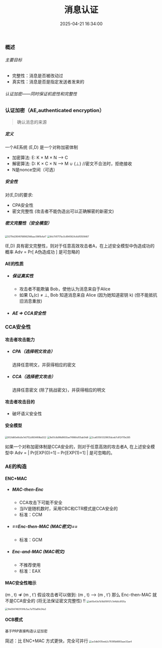 ﻿---
title: 消息认证
date: 2025-04-21 16:34:00
tags: [密码学，笔记]
categories: [密码学]
excerpt: 消息认证技术基础，包括完整性验证、真实性确认和认证加密方法。
---


### 概述
###### 主要目标
- 完整性：消息是否被改动过
- 真实性：消息是否是指定发送者发来的
###### 认证加密——同时保证机密性和完整性
### 认证加密（AE,authenticated encryption）
> 确认消息的来源
##### 定义
一个AE系统 (E,D) 是一个对称加密体制
- 加密算法:  E:  K × M × N ⟶ C
- 解密算法:  D:  K × C × N ⟶  M ∪ {⊥} //密文不合法时，拒绝接收
- N是nonce空间（可选）

##### 安全性
对(E,D)的要求:
- CPA安全性
- 密文完整性 (攻击者不能伪造出可以正确解密的新密文)

##### 密文完整性（安全模型）
<img src="/chunk.github.io/images/5275fd290f8768982566aac5981b4af7.jpg" alt="5275fd290f8768982566aac5981b4af7" style="zoom:50%;" />

<img src="/chunk.github.io/images/64c1141717bc0c8945824c6d10509467.jpg" alt="64c1141717bc0c8945824c6d10509467" style="zoom:50%;" />

(E,D) 具有密文完整性，则对于任意高效攻击者A，在上述安全模型中伪造成功的概率
Adv = Pr[ A伪造成功 ]  是可忽略的

####  AE的性质
* ##### 保证真实性
  - 攻击者不能欺骗 Bob，使他认为消息来自于Alice
  - 如果  Dₖ(c) ≠ ⊥, Bob 知道消息来自 Alice (因为她知道密钥 k)
    (但不能抵抗旧消息重放) 
* ##### AE  ⇒ CCA安全性 

### CCA安全性
#### 攻击者攻击能力
* ##### CPA（选择明文攻击）
  选择任意明文，并获得相应的密文
* ##### CCA（选择密文攻击）
  选择任意密文 (除了挑战密文)，并获得相应的明文

#### 攻击者攻击目的
- 破坏语义安全性

#### 安全模型
<img src="/chunk.github.io/images/832fd60e6fa5e7e0752a1604f69bd322.jpg" alt="832fd60e6fa5e7e0752a1604f69bd322" style="zoom:50%;" />

<img src="/chunk.github.io/images/8e51c8d99d9830ae7f986fa105ab0fd6.jpg" alt="8e51c8d99d9830ae7f986fa105ab0fd6" style="zoom:50%;" />

<img src="/chunk.github.io/images/2ca6355f3329935dceb7c612f115e265.jpg" alt="2ca6355f3329935dceb7c612f115e265" style="zoom:50%;" />

如果一个对称加密体制是CCA安全的，则对于任意高效的攻击者A, 在上述安全模型中
Adv = | Pr[EXP(0)=1] – Pr[EXP(1)=1] |         是可忽略的。

### AE的构造
#### ENC+MAC
* ##### MAC-then-Enc
  - CCA攻击下可能不安全
  - 当IV是随机数时，采用CBC和CTR模式是CCA安全的
  - 标准：CCM
* ##### ==Enc-then-MAC (MAC密文)==
  - 标准：GCM
* #####  Enc-and-MAC (MAC明文)
  - 不推荐使用
  - 标准：EAX

#### MAC安全性暗示
(m , t) ⇏ (m , t’)
假设攻击者可以做到:  (m , t)   ⟶  (m , t’)
那么 Enc-then-MAC 就不是CCA安全的 (将无法保证密文完整性) !!
<img src="/chunk.github.io/images/de10e43e7b18d191f57c7effb8c8105a.jpg" alt="de10e43e7b18d191f57c7effb8c8105a" style="zoom:50%;" />

<img src="/chunk.github.io/images/3fe00474631f3f8c5ac7a755a69c04a3.jpg" alt="3fe00474631f3f8c5ac7a755a69c04a3" style="zoom:50%;" />

#### OCB模式
```
基于PRP直接构造认证加密
```
简述：比 ENC+MAC 方式更快，完全可并行
<img src="/chunk.github.io/images/ac0db0f35eeb2c79395b6683aae32ae4.jpg" alt="ac0db0f35eeb2c79395b6683aae32ae4" style="zoom:50%;" />
